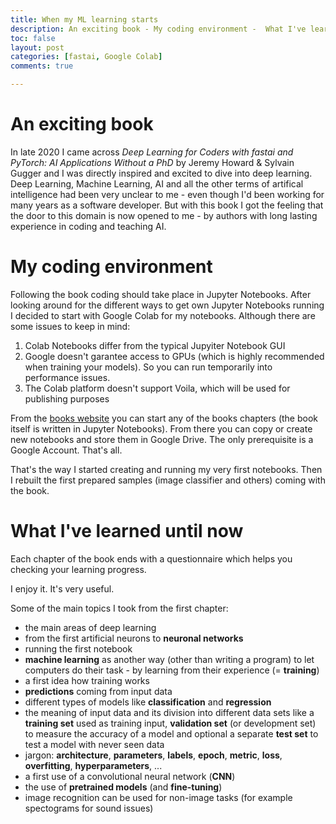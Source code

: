 ```yaml
---
title: When my ML learning starts
description: An exciting book - My coding environment -  What I've learned until now
toc: false
layout: post
categories: [fastai, Google Colab]
comments: true

---
```


# An exciting book

In late 2020 I came across *Deep Learning for Coders with fastai and PyTorch: AI Applications Without a PhD* by Jeremy Howard & Sylvain Gugger and I was directly inspired and excited to dive into deep learning. Deep Learning, Machine Learning, AI and all the other terms of artifical intelligence had been very unclear to me - even though I'd been working for many years as a software developer. But with this book I got the feeling that the door to this domain is now opened to me - by authors with long lasting experience in coding and teaching AI. 

# My coding environment

Following the book coding should take place in Jupyter Notebooks. After looking around for the different ways to get own Jupyter Notebooks running I decided to start with Google Colab for my notebooks. Although there are some issues to keep in mind:

1. Colab Notebooks differ from the typical Jupyiter Notebook GUI
2. Google doesn't garantee access to GPUs (which is highly recommended when training your models). So you can run temporarily into performance issues.
3. The Colab platform doesn't support Voila, which will be used for publishing purposes

From the [books website](https://course.fast.ai/) you can start any of the books chapters (the book itself is written in Jupyter Notebooks). From there you can copy or create new notebooks and store them in Google Drive. The only prerequisite is a Google Account. That's all.

That's the way I started creating and running my very first notebooks. Then I rebuilt the first prepared samples (image classifier and others) coming with the book.

# What I've learned until now

Each chapter of the book ends with a questionnaire which helps you checking your learning progress. 

I enjoy it. It's very useful.

Some of the main topics I took from the first chapter:

- the main areas of deep learning
- from the first artificial neurons to **neuronal networks**
- running the first notebook
- **machine learning** as another way (other than writing a program) to let computers do their task - by learning from their experience (= **training**)
- a first idea how training works
- **predictions** coming from input data
- different types of models like **classification** and **regression**
- the meaning of input data and its division into different data sets like a **training set** used as training input, **validation set** (or development set) to measure the accuracy of a model and optional a separate **test set** to test a model with never seen data
- jargon: **architecture**, **parameters**, **labels**, **epoch**, **metric**, **loss**, **overfitting**, **hyperparameters**, ...
- a first use of a convolutional neural network (**CNN**)
- the use of **pretrained models** (and **fine-tuning**)
- image recognition can be used for non-image tasks (for example spectograms for sound issues)

